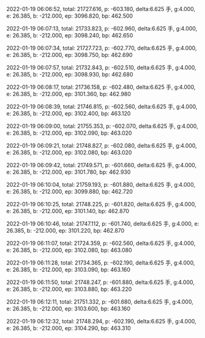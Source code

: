 2022-01-19 06:06:52, total: 21727.616, p: -603.180, delta:6.625 手, g:4.000, e: 26.385, b: -212.000, ep: 3096.820, bp: 462.500

2022-01-19 06:07:13, total: 21733.823, p: -602.960, delta:6.625 手, g:4.000, e: 26.385, b: -212.000, ep: 3098.240, bp: 462.650

2022-01-19 06:07:34, total: 21727.723, p: -602.770, delta:6.625 手, g:4.000, e: 26.385, b: -212.000, ep: 3098.750, bp: 462.690

2022-01-19 06:07:57, total: 21732.843, p: -602.510, delta:6.625 手, g:4.000, e: 26.385, b: -212.000, ep: 3098.930, bp: 462.680

2022-01-19 06:08:17, total: 21736.158, p: -602.480, delta:6.625 手, g:4.000, e: 26.385, b: -212.000, ep: 3101.360, bp: 462.980

2022-01-19 06:08:39, total: 21746.815, p: -602.560, delta:6.625 手, g:4.000, e: 26.385, b: -212.000, ep: 3102.400, bp: 463.120

2022-01-19 06:09:00, total: 21755.353, p: -602.070, delta:6.625 手, g:4.000, e: 26.385, b: -212.000, ep: 3102.090, bp: 463.020

2022-01-19 06:09:21, total: 21748.827, p: -602.080, delta:6.625 手, g:4.000, e: 26.385, b: -212.000, ep: 3102.080, bp: 463.020

2022-01-19 06:09:42, total: 21749.571, p: -601.660, delta:6.625 手, g:4.000, e: 26.385, b: -212.000, ep: 3101.780, bp: 462.930

2022-01-19 06:10:04, total: 21759.193, p: -601.880, delta:6.625 手, g:4.000, e: 26.385, b: -212.000, ep: 3099.880, bp: 462.720

2022-01-19 06:10:25, total: 21748.225, p: -601.820, delta:6.625 手, g:4.000, e: 26.385, b: -212.000, ep: 3101.140, bp: 462.870

2022-01-19 06:10:46, total: 21747.112, p: -601.740, delta:6.625 手, g:4.000, e: 26.385, b: -212.000, ep: 3101.220, bp: 462.870

2022-01-19 06:11:07, total: 21724.359, p: -602.560, delta:6.625 手, g:4.000, e: 26.385, b: -212.000, ep: 3102.080, bp: 463.080

2022-01-19 06:11:28, total: 21734.365, p: -602.190, delta:6.625 手, g:4.000, e: 26.385, b: -212.000, ep: 3103.090, bp: 463.160

2022-01-19 06:11:50, total: 21748.247, p: -601.880, delta:6.625 手, g:4.000, e: 26.385, b: -212.000, ep: 3103.880, bp: 463.220

2022-01-19 06:12:11, total: 21751.332, p: -601.680, delta:6.625 手, g:4.000, e: 26.385, b: -212.000, ep: 3103.600, bp: 463.160

2022-01-19 06:12:32, total: 21748.294, p: -602.190, delta:6.625 手, g:4.000, e: 26.385, b: -212.000, ep: 3104.290, bp: 463.310